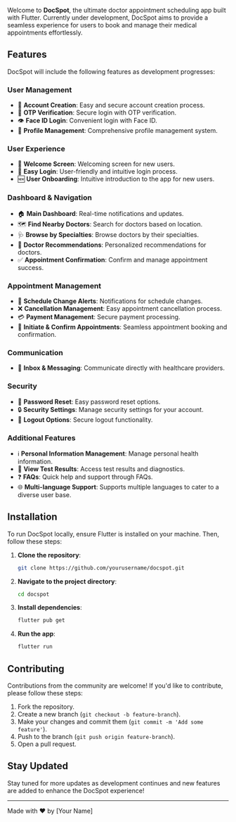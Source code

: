 Welcome to **DocSpot**, the ultimate doctor appointment scheduling app built with Flutter. Currently under development, DocSpot aims to provide a seamless experience for users to book and manage their medical appointments effortlessly.

## Features

DocSpot will include the following features as development progresses:

### User Management
- 👤 **Account Creation**: Easy and secure account creation process.
- 📱 **OTP Verification**: Secure login with OTP verification.
- 👁️ **Face ID Login**: Convenient login with Face ID.
- 📝 **Profile Management**: Comprehensive profile management system.

### User Experience
- 👋 **Welcome Screen**: Welcoming screen for new users.
- 🔐 **Easy Login**: User-friendly and intuitive login process.
- 🆕 **User Onboarding**: Intuitive introduction to the app for new users.

### Dashboard & Navigation
- 🏠 **Main Dashboard**: Real-time notifications and updates.
- 🗺️ **Find Nearby Doctors**: Search for doctors based on location.
- 🩺 **Browse by Specialties**: Browse doctors by their specialties.
- 🏥 **Doctor Recommendations**: Personalized recommendations for doctors.
- ✅ **Appointment Confirmation**: Confirm and manage appointment success.

### Appointment Management
- 📅 **Schedule Change Alerts**: Notifications for schedule changes.
- ❌ **Cancellation Management**: Easy appointment cancellation process.
- 💳 **Payment Management**: Secure payment processing.
- 📆 **Initiate & Confirm Appointments**: Seamless appointment booking and confirmation.

### Communication
- 📩 **Inbox & Messaging**: Communicate directly with healthcare providers.

### Security
- 🔑 **Password Reset**: Easy password reset options.
- 🔒 **Security Settings**: Manage security settings for your account.
- 🚪 **Logout Options**: Secure logout functionality.

### Additional Features
- ℹ️ **Personal Information Management**: Manage personal health information.
- 🧪 **View Test Results**: Access test results and diagnostics.
- ❓ **FAQs**: Quick help and support through FAQs.
- 🌐 **Multi-language Support**: Supports multiple languages to cater to a diverse user base.

## Installation

To run DocSpot locally, ensure Flutter is installed on your machine. Then, follow these steps:

1. **Clone the repository**:
    ```sh
    git clone https://github.com/yourusername/docspot.git
    ```

2. **Navigate to the project directory**:
    ```sh
    cd docspot
    ```

3. **Install dependencies**:
    ```sh
    flutter pub get
    ```

4. **Run the app**:
    ```sh
    flutter run
    ```

## Contributing

Contributions from the community are welcome! If you'd like to contribute, please follow these steps:

1. Fork the repository.
2. Create a new branch (`git checkout -b feature-branch`).
3. Make your changes and commit them (`git commit -m 'Add some feature'`).
4. Push to the branch (`git push origin feature-branch`).
5. Open a pull request.

## Stay Updated

Stay tuned for more updates as development continues and new features are added to enhance the DocSpot experience!

---

Made with ❤️ by [Your Name]
